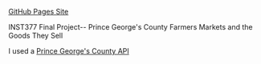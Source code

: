 [GitHub Pages Site](https://imacd13.github.io/INST377-Final/)

INST377 Final Project-- Prince George's County Farmers Markets and the Goods They Sell

I used a [Prince George's County API](https://data.princegeorgescountymd.gov/resource/sphi-rwax.json)